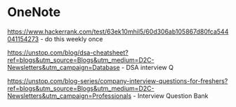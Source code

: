# OneNote

https://www.hackerrank.com/test/63ek10mhil5/60d306ab105867d80fca544041154273 - do this weekly once

https://unstop.com/blog/dsa-cheatsheet?ref=blogs&utm_source=Blogs&utm_medium=D2C-Newsletters&utm_campaign=Database - DSA interview Q

https://unstop.com/blog-series/company-interview-questions-for-freshers?ref=blogs&utm_source=Blogs&utm_medium=D2C-Newsletters&utm_campaign=Professionals - Interview Question Bank
